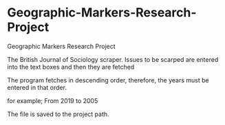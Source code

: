 # Geographic-Markers-Research-Project
Geographic Markers Research Project

The British Journal of Sociology scraper. Issues to be scarped are entered into the text boxes and then they are fetched 

The program fetches in descending order, therefore, the years must be entered in that order.

for example; From 2019 to 2005

The file is saved to the project path.
